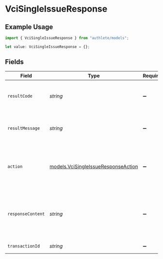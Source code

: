 # VciSingleIssueResponse

## Example Usage

```typescript
import { VciSingleIssueResponse } from "authlete/models";

let value: VciSingleIssueResponse = {};
```

## Fields

| Field                                                                                          | Type                                                                                           | Required                                                                                       | Description                                                                                    |
| ---------------------------------------------------------------------------------------------- | ---------------------------------------------------------------------------------------------- | ---------------------------------------------------------------------------------------------- | ---------------------------------------------------------------------------------------------- |
| `resultCode`                                                                                   | *string*                                                                                       | :heavy_minus_sign:                                                                             | The code which represents the result of the API call.                                          |
| `resultMessage`                                                                                | *string*                                                                                       | :heavy_minus_sign:                                                                             | A short message which explains the result of the API call.                                     |
| `action`                                                                                       | [models.VciSingleIssueResponseAction](../models/vcisingleissueresponseaction.md)               | :heavy_minus_sign:                                                                             | The next action that the implementation of the credential endpoint<br/>should take.<br/>       |
| `responseContent`                                                                              | *string*                                                                                       | :heavy_minus_sign:                                                                             | The content of the response that the implementation of the credential<br/>endpoint should return.<br/> |
| `transactionId`                                                                                | *string*                                                                                       | :heavy_minus_sign:                                                                             | The issued transaction ID.<br/>                                                                |